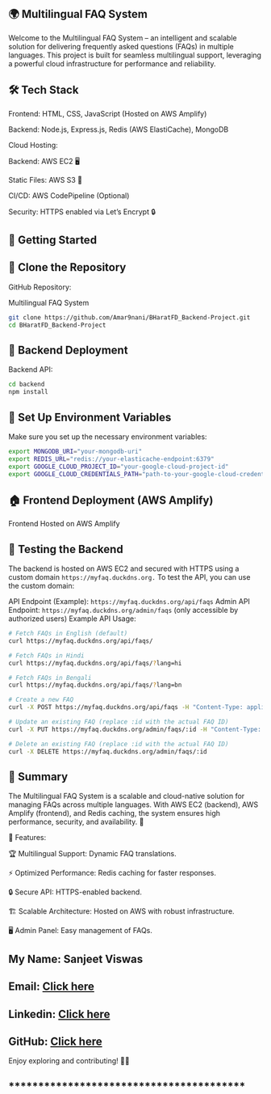 ## 🌍 Multilingual FAQ System

Welcome to the Multilingual FAQ System – an intelligent and scalable solution for delivering frequently asked questions (FAQs) in multiple languages. This project is built for seamless multilingual support, leveraging a powerful cloud infrastructure for performance and reliability. 

## 🛠️ Tech Stack

Frontend: HTML, CSS, JavaScript (Hosted on AWS Amplify)

Backend: Node.js, Express.js, Redis (AWS ElastiCache), MongoDB 

Cloud Hosting:

Backend: AWS EC2 🖥️

Static Files: AWS S3 📂

CI/CD: AWS CodePipeline (Optional)

Security: HTTPS enabled via Let’s Encrypt 🔒

## 🚀 Getting Started

## 👅 Clone the Repository

GitHub Repository:

Multilingual FAQ System
```bash
git clone https://github.com/Amar9nani/BHaratFD_Backend-Project.git
cd BHaratFD_Backend-Project
```

## 👖 Backend Deployment

Backend API:
```bash
cd backend
npm install
```

## 🚀 Set Up Environment Variables
Make sure you set up the necessary environment variables:

```bash
export MONGODB_URI="your-mongodb-uri"
export REDIS_URL="redis://your-elasticache-endpoint:6379"
export GOOGLE_CLOUD_PROJECT_ID="your-google-cloud-project-id"
export GOOGLE_CLOUD_CREDENTIALS_PATH="path-to-your-google-cloud-credentials.json"
```

## 🏠 Frontend Deployment (AWS Amplify)

Frontend Hosted on AWS Amplify

## 📂 Testing the Backend
The backend is hosted on AWS EC2 and secured with HTTPS using a custom domain ```https://myfaq.duckdns.org.``` To test the API, you can use the custom domain:

API Endpoint (Example): ```https://myfaq.duckdns.org/api/faqs```
Admin API Endpoint: ```https://myfaq.duckdns.org/admin/faqs``` (only accessible by authorized users)
Example API Usage:
```bash
# Fetch FAQs in English (default)
curl https://myfaq.duckdns.org/api/faqs/

# Fetch FAQs in Hindi
curl https://myfaq.duckdns.org/api/faqs/?lang=hi

# Fetch FAQs in Bengali
curl https://myfaq.duckdns.org/api/faqs/?lang=bn

# Create a new FAQ
curl -X POST https://myfaq.duckdns.org/api/faqs -H "Content-Type: application/json" -d '{"question": "Test Question", "answer": "Test Answer"}'

# Update an existing FAQ (replace :id with the actual FAQ ID)
curl -X PUT https://myfaq.duckdns.org/admin/faqs/:id -H "Content-Type: application/json" -d '{"question": "Updated Question", "answer": "Updated Answer"}'

# Delete an existing FAQ (replace :id with the actual FAQ ID)
curl -X DELETE https://myfaq.duckdns.org/admin/faqs/:id
```
## 📌 Summary

The Multilingual FAQ System is a scalable and cloud-native solution for managing FAQs across multiple languages. With AWS EC2 (backend), AWS Amplify (frontend), and Redis caching, the system ensures high performance, security, and availability. 🚀

🎯 Features:

🏆 Multilingual Support: Dynamic FAQ translations.

⚡ Optimized Performance: Redis caching for faster responses.

🔒 Secure API: HTTPS-enabled backend.

🏗️ Scalable Architecture: Hosted on AWS with robust infrastructure.

🖥️ Admin Panel: Easy management of FAQs.

## My Name: Sanjeet Viswas
## Email: [Click here](sanjeetviswas3806@gmail.com)
## Linkedin: [Click here](https://www.linkedin.com/in/sanjeet-viswas-4b6426234/)
## GitHub: [Click here](https://github.com/Sanjeet36) 


Enjoy exploring and contributing! 🚀🔥
## ****************************************

